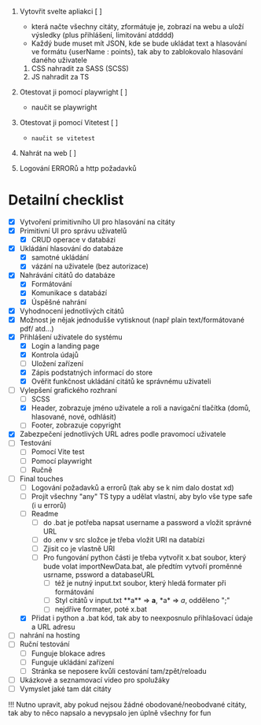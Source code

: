 1.  Vytovřit svelte apliakci [ ]
    - která načte všechny citáty, zformátuje je, zobrazí na webu a uloží výsledky (plus přihlášení, limitování atdddd)
    - Každý bude muset mít JSON, kde se bude ukládat text a hlasování ve formátu {userName : points}, tak aby to zablokovalo hlasování daného uživatele
    1. CSS nahradit za SASS (SCSS)
    2. JS nahradit za TS
2.  Otestovat ji pomocí playwright [ ]
    - naučit se playwright
3.  Otestovat ji pomocí Vitetest [ ]
    -     naučit se vitetest
4.  Nahrát na web [ ]

5.  Logování ERRORů a http požadavků

# Detailní checklist

- [x] Vytvoření primitivního UI pro hlasování na citáty
- [x] Primitivní UI pro správu uživatelů
  - [x] CRUD operace v databázi
- [x] Ukládání hlasování do databáze
  - [x] samotné ukládání
  - [x] vázání na uživatele (bez autorizace)
- [x] Nahrávání citátů do databáze
  - [x] Formátování
  - [x] Komunikace s databází
  - [x] Úspěšné nahrání
- [x] Vyhodnocení jednotlivých citátů
- [x] Možnost je nějak jednodušše vytisknout (např plain text/formátované pdf/ atd...)
- [x] Přihlášení uživatele do systému
  - [x] Login a landing page
  - [x] Kontrola údajů
  - [ ] Uložení zařízení
  - [x] Zápis podstatných informací do store
  - [x] Ověřit funkčnost ukládání citátů ke správnému uživateli
- [ ] Vylepšení grafického rozhraní
  - [ ] SCSS
  - [x] Header, zobrazuje jméno uživatele a roli a navigační tlačítka (domů, hlasované, nové, odhlásit)
  - [ ] Footer, zobrazuje copyright
- [x] Zabezpečení jednotlivých URL adres podle pravomocí uživatele
- [ ] Testování
  - [ ] Pomocí Vite test
  - [ ] Pomocí playwright
  - [ ] Ručně
- [ ] Final touches
  - [ ] Logování požadavků a errorů (tak aby se k nim dalo dostat xd)
  - [ ] Projít všechny "any" TS typy a udělat vlastní, aby bylo vše type safe (i u errorů)
  - [ ] Readme
    - [ ] do .bat je potřeba napsat username a password a vložit správné URL
    - [ ] do .env v src složce je třeba vložit URI na databízi
    - [ ] Zjisit co je vlastně URI
    - [ ] Pro fungování python části je třeba vytvořit x.bat soubor, který bude volat importNewData.bat, ale předtím vytvoří proměnné usrname, pssword a databaseURL
      - [ ] též je nutný input.txt soubor, který hledá formater při formátování
      - [ ] Styl citátů v input.txt \*\*a\*\* => **a**, \*a\* => _a_, odděleno ";"
      - [ ] nejdříve formater, poté x.bat
  - [x] Přidat i python a .bat kód, tak aby to neexposnulo přihlašovací údaje a URL adresu
- [ ] nahrání na hosting
- [ ] Ruční testování
  - [ ] Funguje blokace adres
  - [ ] Funguje ukládání zařízení
  - [ ] Stránka se neposere kvůli cestování tam/zpět/reloadu
- [ ] Ukázkové a seznamovací video pro spolužáky
- [ ] Vymyslet jaké tam dát citáty

!!! Nutno upravit, aby pokud nejsou žádné obodované/neobodvané citáty, tak aby to něco napsalo a nevypsalo jen úplně všechny for fun
